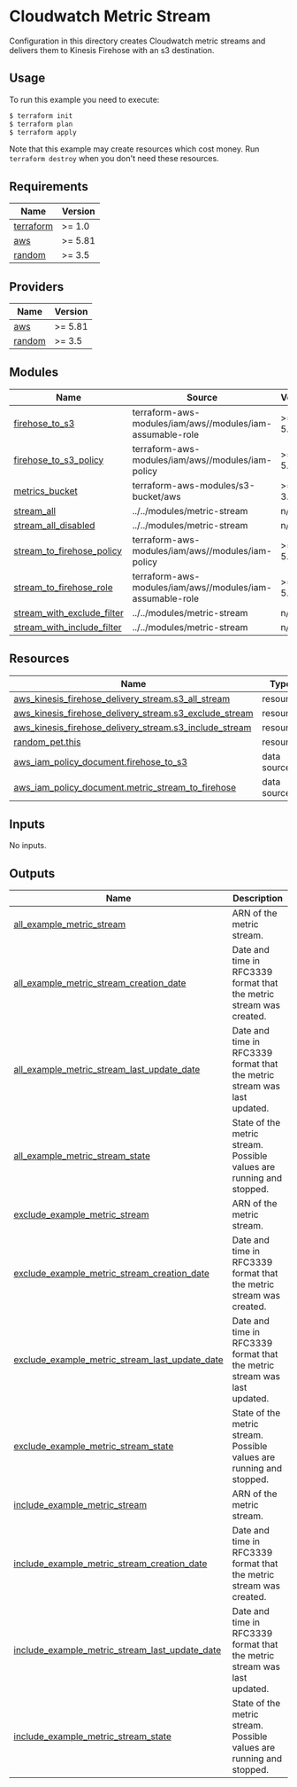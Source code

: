 # Cloudwatch Metric Stream

Configuration in this directory creates Cloudwatch metric streams and delivers them to Kinesis Firehose with an s3 destination.

## Usage

To run this example you need to execute:

```bash
$ terraform init
$ terraform plan
$ terraform apply
```

Note that this example may create resources which cost money. Run `terraform destroy` when you don't need these resources.

<!-- BEGIN_TF_DOCS -->
## Requirements

| Name | Version |
|------|---------|
| <a name="requirement_terraform"></a> [terraform](#requirement\_terraform) | >= 1.0 |
| <a name="requirement_aws"></a> [aws](#requirement\_aws) | >= 5.81 |
| <a name="requirement_random"></a> [random](#requirement\_random) | >= 3.5 |

## Providers

| Name | Version |
|------|---------|
| <a name="provider_aws"></a> [aws](#provider\_aws) | >= 5.81 |
| <a name="provider_random"></a> [random](#provider\_random) | >= 3.5 |

## Modules

| Name | Source | Version |
|------|--------|---------|
| <a name="module_firehose_to_s3"></a> [firehose\_to\_s3](#module\_firehose\_to\_s3) | terraform-aws-modules/iam/aws//modules/iam-assumable-role | >= 5.30 |
| <a name="module_firehose_to_s3_policy"></a> [firehose\_to\_s3\_policy](#module\_firehose\_to\_s3\_policy) | terraform-aws-modules/iam/aws//modules/iam-policy | >= 5.30 |
| <a name="module_metrics_bucket"></a> [metrics\_bucket](#module\_metrics\_bucket) | terraform-aws-modules/s3-bucket/aws | >= 3.15 |
| <a name="module_stream_all"></a> [stream\_all](#module\_stream\_all) | ../../modules/metric-stream | n/a |
| <a name="module_stream_all_disabled"></a> [stream\_all\_disabled](#module\_stream\_all\_disabled) | ../../modules/metric-stream | n/a |
| <a name="module_stream_to_firehose_policy"></a> [stream\_to\_firehose\_policy](#module\_stream\_to\_firehose\_policy) | terraform-aws-modules/iam/aws//modules/iam-policy | >= 5.30 |
| <a name="module_stream_to_firehose_role"></a> [stream\_to\_firehose\_role](#module\_stream\_to\_firehose\_role) | terraform-aws-modules/iam/aws//modules/iam-assumable-role | >= 5.30 |
| <a name="module_stream_with_exclude_filter"></a> [stream\_with\_exclude\_filter](#module\_stream\_with\_exclude\_filter) | ../../modules/metric-stream | n/a |
| <a name="module_stream_with_include_filter"></a> [stream\_with\_include\_filter](#module\_stream\_with\_include\_filter) | ../../modules/metric-stream | n/a |

## Resources

| Name | Type |
|------|------|
| [aws_kinesis_firehose_delivery_stream.s3_all_stream](https://registry.terraform.io/providers/hashicorp/aws/latest/docs/resources/kinesis_firehose_delivery_stream) | resource |
| [aws_kinesis_firehose_delivery_stream.s3_exclude_stream](https://registry.terraform.io/providers/hashicorp/aws/latest/docs/resources/kinesis_firehose_delivery_stream) | resource |
| [aws_kinesis_firehose_delivery_stream.s3_include_stream](https://registry.terraform.io/providers/hashicorp/aws/latest/docs/resources/kinesis_firehose_delivery_stream) | resource |
| [random_pet.this](https://registry.terraform.io/providers/hashicorp/random/latest/docs/resources/pet) | resource |
| [aws_iam_policy_document.firehose_to_s3](https://registry.terraform.io/providers/hashicorp/aws/latest/docs/data-sources/iam_policy_document) | data source |
| [aws_iam_policy_document.metric_stream_to_firehose](https://registry.terraform.io/providers/hashicorp/aws/latest/docs/data-sources/iam_policy_document) | data source |

## Inputs

No inputs.

## Outputs

| Name | Description |
|------|-------------|
| <a name="output_all_example_metric_stream"></a> [all\_example\_metric\_stream](#output\_all\_example\_metric\_stream) | ARN of the metric stream. |
| <a name="output_all_example_metric_stream_creation_date"></a> [all\_example\_metric\_stream\_creation\_date](#output\_all\_example\_metric\_stream\_creation\_date) | Date and time in RFC3339 format that the metric stream was created. |
| <a name="output_all_example_metric_stream_last_update_date"></a> [all\_example\_metric\_stream\_last\_update\_date](#output\_all\_example\_metric\_stream\_last\_update\_date) | Date and time in RFC3339 format that the metric stream was last updated. |
| <a name="output_all_example_metric_stream_state"></a> [all\_example\_metric\_stream\_state](#output\_all\_example\_metric\_stream\_state) | State of the metric stream. Possible values are running and stopped. |
| <a name="output_exclude_example_metric_stream"></a> [exclude\_example\_metric\_stream](#output\_exclude\_example\_metric\_stream) | ARN of the metric stream. |
| <a name="output_exclude_example_metric_stream_creation_date"></a> [exclude\_example\_metric\_stream\_creation\_date](#output\_exclude\_example\_metric\_stream\_creation\_date) | Date and time in RFC3339 format that the metric stream was created. |
| <a name="output_exclude_example_metric_stream_last_update_date"></a> [exclude\_example\_metric\_stream\_last\_update\_date](#output\_exclude\_example\_metric\_stream\_last\_update\_date) | Date and time in RFC3339 format that the metric stream was last updated. |
| <a name="output_exclude_example_metric_stream_state"></a> [exclude\_example\_metric\_stream\_state](#output\_exclude\_example\_metric\_stream\_state) | State of the metric stream. Possible values are running and stopped. |
| <a name="output_include_example_metric_stream"></a> [include\_example\_metric\_stream](#output\_include\_example\_metric\_stream) | ARN of the metric stream. |
| <a name="output_include_example_metric_stream_creation_date"></a> [include\_example\_metric\_stream\_creation\_date](#output\_include\_example\_metric\_stream\_creation\_date) | Date and time in RFC3339 format that the metric stream was created. |
| <a name="output_include_example_metric_stream_last_update_date"></a> [include\_example\_metric\_stream\_last\_update\_date](#output\_include\_example\_metric\_stream\_last\_update\_date) | Date and time in RFC3339 format that the metric stream was last updated. |
| <a name="output_include_example_metric_stream_state"></a> [include\_example\_metric\_stream\_state](#output\_include\_example\_metric\_stream\_state) | State of the metric stream. Possible values are running and stopped. |
<!-- END_TF_DOCS -->
